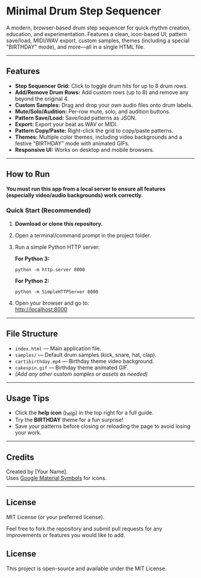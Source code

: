 # Minimal Drum Step Sequencer

A modern, browser-based drum step sequencer for quick rhythm creation, education, and experimentation. Features a clean, icon-based UI, pattern save/load, MIDI/WAV export, custom samples, themes (including a special "BIRTHDAY" mode), and more—all in a single HTML file.

---

## Features

- **Step Sequencer Grid:** Click to toggle drum hits for up to 8 drum rows.
- **Add/Remove Drum Rows:** Add custom rows (up to 8) and remove any beyond the original 4.
- **Custom Samples:** Drag and drop your own audio files onto drum labels.
- **Mute/Solo/Audition:** Per-row mute, solo, and audition buttons.
- **Pattern Save/Load:** Save/load patterns as JSON.
- **Export:** Export your beat as WAV or MIDI.
- **Pattern Copy/Paste:** Right-click the grid to copy/paste patterns.
- **Themes:** Multiple color themes, including video backgrounds and a festive "BIRTHDAY" mode with animated GIFs.
- **Responsive UI:** Works on desktop and mobile browsers.

---

## How to Run

**You must run this app from a local server to ensure all features (especially video/audio backgrounds) work correctly.**

### Quick Start (Recommended)

1. **Download or clone this repository.**
2. Open a terminal/command prompt in the project folder.
3. Run a simple Python HTTP server:

   **For Python 3:**
   ```
   python -m http.server 8000
   ```

   **For Python 2:**
   ```
   python -m SimpleHTTPServer 8000
   ```

4. Open your browser and go to:  
   [http://localhost:8000](http://localhost:8000)

---

## File Structure

- `index.html` — Main application file.
- `samples/` — Default drum samples (kick, snare, hat, clap).
- `cartibirthday.mp4` — Birthday theme video background.
- `cakespin.gif` — Birthday theme animated GIF.
- *(Add any other custom samples or assets as needed)*

---

## Usage Tips

- Click the **help icon** (<span class="material-symbols-rounded" style="font-size:1em;vertical-align:middle;">help</span>) in the top right for a full guide.
- Try the **BIRTHDAY** theme for a fun surprise!
- Save your patterns before closing or reloading the page to avoid losing your work.

---

## Credits

Created by [Your Name].  
Uses [Google Material Symbols](https://fonts.google.com/icons) for icons.

---

## License

MIT License (or your preferred license).


Feel free to fork the repository and submit pull requests for any improvements or features you would like to add.

## License

This project is open-source and available under the MIT License.
